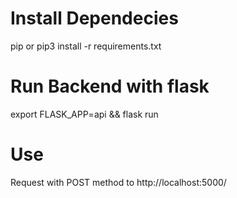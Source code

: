 # Install Dependecies
pip or pip3 install -r requirements.txt</h1>
# Run Backend with flask
export FLASK_APP=api && flask run
# Use
Request with POST method to http://localhost:5000/
